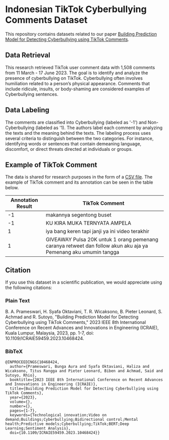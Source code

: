 # Indonesian TikTok Cyberbullying Comments Dataset
This repository contains datasets related to our paper [Building Prediction Model for Detecting Cyberbullying using TikTok Comments](https://doi.org/10.1109/ICRAIE59459.2023.10468424).

## Data Retrieval
This research retrieved TikTok user comment data with 1,508 comments from 11 March - 17 June 2023. The goal is to identify and analyze the presence of cyberbullying on TikTok. 
Cyberbullying often involves humiliation related to a person’s physical appearance. Comments that include ridicule, insults, or body-shaming are considered examples of Cyberbullying sentences.

## Data Labeling
The comments are classified into Cyberbullying (labeled as '-1') and Non-Cyberbullying (labeled as '1).
The authors label each comment by analyzing the texts and the meaning behind the texts. 
The labeling process uses several criteria to distinguish between the two categories.
For instance, identifying words or sentences that contain demeaning language, discomfort, or direct threats directed at individuals or groups.

## Example of TikTok Comment
The data is shared for research purposes in the form of a [CSV file](https://github.com/rhiosutoyo/Indonesian-TikTok-Cyberbullying-Comments-Dataset/blob/main/Dataset-Research.csv).
The example of TikTok comment and its annotation can be seen in the table below.

|Annotation Result|TikTok Comment|
|--|--|
|-1|makannya segentong buset|
|-1|KU KIRA MUKA TERNYATA AMPELA|
|1|iya bang keren tapi janji ya ini video terakhir|
|1|GIVEAWAY Pulsa 20K untuk 1 orang pemenang caranya retweet dan follow akun aku aja ya Pemenang aku umumin tangga|

##  Citation
If you use this dataset in a scientific publication, we would appreciate using the following citations:

### Plain Text
B. A. Prameswari, H. Syafa Oktaviani, T. R. Wicaksono, B. Pieter Leonard, S. Achmad and R. Sutoyo, "Building Prediction Model for Detecting Cyberbullying using TikTok Comments," 2023 IEEE 8th International Conference on Recent Advances and Innovations in Engineering (ICRAIE), Kuala Lumpur, Malaysia, 2023, pp. 1-7, doi: 10.1109/ICRAIE59459.2023.10468424.

### BibTeX
```
@INPROCEEDINGS{10468424,
  author={Prameswari, Bunga Aura and Syafa Oktaviani, Haliza and Wicaksono, Titus Rangga and Pieter Leonard, Biben and Achmad, Said and Sutoyo, Rhio},
  booktitle={2023 IEEE 8th International Conference on Recent Advances and Innovations in Engineering (ICRAIE)}, 
  title={Building Prediction Model for Detecting Cyberbullying using TikTok Comments}, 
  year={2023},
  volume={},
  number={},
  pages={1-7},
  keywords={Technological innovation;Video on demand;Buildings;Cyberbullying;Bidirectional control;Mental health;Predictive models;Cyberbullying;TikTok;BERT;Deep Learning;Sentiment Analysis},
  doi={10.1109/ICRAIE59459.2023.10468424}}
```
